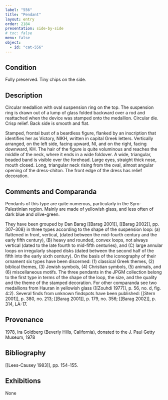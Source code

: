 ```yaml
---
label: "556"
title: "Pendant"
layout: entry
order: 2184
presentation: side-by-side
# toc: false
menu: false
object:
  - id: "cat-556"
---
```


## Condition

Fully preserved. Tiny chips on the side.

## Description

Circular medallion with oval suspension ring on the top. The suspension ring is drawn out of a lump of glass folded backward over a rod and reattached when the device was stamped onto the medallion. Circular die. Crisp relief. Back side is smooth and flat.

Stamped, frontal bust of a beardless figure, flanked by an inscription that identifies her as Victory, ΝΙΚΗ, written in capital Greek letters. Vertically arranged, on the left side, facing upward, ΝΙ, and on the right, facing downward, ΚΗ. The hair of the figure is quite voluminous and reaches the middle of the neck, where it ends in a wide foldover. A wide, triangular, beaded band is visible over the forehead. Large eyes, straight thick nose, mouth closed. Long, triangular neck rising from the oval, almost angular opening of the dress-chiton. The front edge of the dress has relief decoration.

## Comments and Comparanda

Pendants of this type are quite numerous, particularly in the Syro-Palestinian region. Mainly are made of yellowish glass, and less often of dark blue and olive-green.

They have been grouped by Dan Barag [[Barag 2001]], [[Barag 2002]], pp. 307–308} in three types according to the shape of the suspension loop: (a) flattened in front, vertical, (dated between the mid-fourth century and the early fifth century), (B) heavy and rounded, convex loops, not always vertical (dated to the late fourth to mid-fifth centuries), and (C) large annular loops on irregularly shaped disks (dated between the second half of the fifth into the early sixth century). On the basis of the iconography of their ornament six types have been discerned: (1) classical Greek themes, (2) biblical themes, (3) Jewish symbols, (4) Christian symbols, (5) animals, and (6) miscellaneous motifs. The three pendants in the JPGM collection belong to the first type in terms of the shape of the loop, the size, and the quality and the theme of the stamped decoration. For other comparanda see two medallions from Hauran in yellowish glass ([[Zouhdi 1977]], p. 56, no. d, fig. 4:2). Several finds from unknown findspots have been published: [[Stern 2001]], p. 380, no. 213; [[Barag 2001]], p. 179, no. 356; [[Barag 2002]], p. 314, LA-17.

## Provenance

1978, Ira Goldberg (Beverly Hills, California), donated to the J. Paul Getty Museum, 1978

## Bibliography

[[Lees-Causey 1983]], pp. 154–155.

## Exhibitions

None